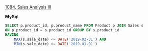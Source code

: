 [1084. Sales Analysis III](https://leetcode.com/problems/sales-analysis-iii/description/)

**MySql**

```sql
SELECT p.product_id, p.product_name FROM Product p JOIN Sales s
ON p.product_id = s.product_id GROUP BY s.product_id
HAVING 
    MAX(s.sale_date) <= DATE('2019-03-31') AND
    MIN(s.sale_date) >= DATE('2019-01-01')
```